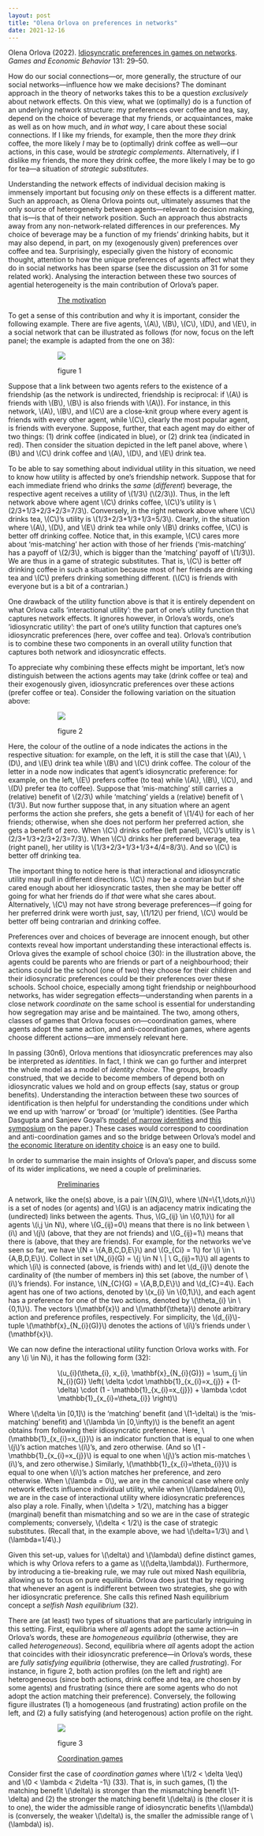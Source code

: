 ```yaml
---
layout: post
title: "Olena Orlova on preferences in networks"
date: 2021-12-16
---
```

<p>Olena Orlova (2022). <a href="https://doi.org/10.1016/j.geb.2021.10.006" target="_blank" rel="noopener">Idiosyncratic preferences in games on networks</a>. <cite>Games and Economic Behavior</cite> 131: 29–50.</p>

<p>How do our social connections—or, more generally, the structure of our social networks—influence how we make decisions? The dominant approach in the theory of networks takes this to be a question <cite>exclusively</cite> about network effects. On this view, what we (optimally) do is a function of an underlying network structure: my preferences over coffee and tea, say, depend on the choice of beverage that my friends, or acquaintances, make as well as on how much, and <cite>in what way</cite>, I care about these social connections. If I like my friends, for example, then the more <cite>they</cite> drink coffee, the more likely <cite>I</cite> may be to (optimally) drink coffee as well—our actions, in this case, would be <cite>strategic complements</cite>. Alternatively, if I dislike my friends, the more they drink coffee, the more likely I may be to go for tea—a situation of <cite>strategic substitutes</cite>.</p>

<p>Understanding the network effects of individual decision making is immensely important but focusing <cite>only</cite> on these effects is a different matter. Such an approach, as Olena Orlova points out, ultimately assumes that the only source of heterogeneity between agents—relevant to decision making, that is—is that of their network position. Such an approach thus abstracts away from any non-network-related differences in our preferences. My choice of beverage may be a function of my friends’ drinking habits, but it may also depend, in part, on my (exogenously given) preferences over coffee and tea. Surprisingly, especially given the history of economic thought, attention to how the unique preferences of agents affect what they do in social networks has been sparse (see the discussion on 31 for some related work). Analysing the interaction between these two sources of agential heterogeneity is the main contribution of Orlova’s paper.</p>

<p style="padding-left:100px;"><u>The motivation</u></p>

<p>To get a sense of this contribution and why it is important, consider the following example. There are five agents, \(A\), \(B\), \(C\), \(D\), and \(E\), in a social network that can be illustrated as follows (for now, focus on the left panel; the example is adapted from the one on 38):</p>

<p style="padding-left:100px;"><img src="https://uzunovam.github.io/images/graph1.png" /></p>

<p style="padding-left:100px;"><smallcaps>figure 1</smallcaps></p>

<p>Suppose that a link between two agents refers to the existence of a friendship (as the network is undirected, friendship is reciprocal: if \(A\) is friends with \(B\), \(B\) is also friends with \(A\)). For instance, in this network, \(A\), \(B\), and \(C\) are a close-knit group where every agent is friends with every other agent, while \(C\), clearly the most popular agent, is friends with everyone. Suppose, further, that each agent may do either of two things: (1) drink coffee (indicated in blue), or (2) drink tea (indicated in red). Then consider the situation depicted in the left panel above, where \(B\) and \(C\) drink coffee and \(A\), \(D\), and \(E\) drink tea.</p>

<p>To be able to say something about individual utility in this situation, we need to know how utility is affected by one’s friendship network. Suppose that for each immediate friend who drinks the <cite>same</cite> (<cite>different</cite>) beverage, the respective agent receives a utility of \(1/3\) (\(2/3\)). Thus, in the left network above where agent \(C\) drinks coffee, \(C\)’s utility is \(2/3+1/3+2/3+2/3=7/3\). Conversely, in the right network above where \(C\) drinks tea, \(C\)’s utility is \(1/3+2/3+1/3+1/3=5/3\). Clearly, in the situation where \(A\), \(D\), and \(E\) drink tea while only \(B\) drinks coffee, \(C\) is better off drinking coffee. Notice that, in this example, \(C\) cares more about ‘mis-matching’ her action with those of her friends (‘mis-matching’ has a payoff of \(2/3\), which is bigger than the ‘matching’ payoff of \(1/3\)). We are thus in a game of strategic substitutes. That is, \(C\) is better off drinking coffee in such a situation because most of her friends are drinking tea and \(C\) prefers drinking something different. (\(C\) is friends with everyone but is a bit of a contrarian.)</p>

<p>One drawback of the utility function above is that it is entirely dependent on what Orlova calls ‘interactional utility’: the part of one’s utility function that captures network effects. It ignores however, in Orlova’s words, one’s ‘idiosyncratic utility’: the part of one’s utility function that captures one’s idiosyncratic preferences (here, over coffee and tea). Orlova’s contribution is to combine these two components in an overall utility function that captures both network and idiosyncratic effects.</p>

<p>To appreciate why combining these effects might be important, let’s now distinguish between the actions agents may take (drink coffee or tea) and their exogenously given, idiosyncratic preferences over these actions (prefer coffee or tea). Consider the following variation on the situation above:</p>

<p style="padding-left:100px;"><img src="https://uzunovam.github.io/images/graph2.png" /></p>

<p style="padding-left:100px;"><smallcaps>figure 2</smallcaps></p>

<p>Here, the colour of the outline of a node indicates the actions in the respective situation: for example, on the left, it is still the case that \(A\), \(D\), and \(E\) drink tea while \(B\) and \(C\) drink coffee. The colour of the letter in a node now indicates that agent’s idiosyncratic preference: for example, on the left, \(E\) prefers coffee (to tea) while \(A\), \(B\), \(C\), and \(D\) prefer tea (to coffee). Suppose that ‘mis-matching’ still carries a (relative) benefit of \(2/3\) while ‘matching’ yields a (relative) benefit of \(1/3\). But now further suppose that, in any situation where an agent performs the action she prefers, she gets a benefit of \(1/4\) for each of her friends; otherwise, when she does not perform her preferred action, she gets a benefit of zero. When \(C\) drinks coffee (left panel), \(C\)’s utility is \(2/3+1/3+2/3+2/3=7/3\). When \(C\) drinks her preferred beverage, tea (right panel), her utility is \(1/3+2/3+1/3+1/3+4/4=8/3\). And so \(C\) is better off drinking tea.</p>

<p>The important thing to notice here is that interactional and idiosyncratic utility may pull in different directions. \(C\) may be a contrarian but if she cared enough about her idiosyncratic tastes, then she may be better off going for what her friends do if <cite>that</cite> were what she cares about. Alternatively, \(C\) may not have strong beverage preferences—if going for her preferred drink were worth just, say, \(1/12\) per friend, \(C\) would be better off being contrarian and drinking coffee.</p>

<p>Preferences over and choices of beverage are innocent enough, but other contexts reveal how important understanding these interactional effects is. Orlova gives the example of school choice (30): in the illustration above, the agents could be parents who are friends or part of a neighbourhood; their actions could be the school (one of two) they choose for their children and their idiosyncratic preferences could be their preferences over these schools. School choice, especially among tight friendship or neighbourhood networks, has wider segregation effects—understanding when parents in a close network <cite>coordinate</cite> on the same school is essential for understanding how segregation may arise and be maintained. The two, among others, classes of games that Orlova focuses on—coordination games, where agents adopt the same action, and anti-coordination games, where agents choose different actions—are immensely relevant here.</p>

<p>In passing (30n6), Orlova mentions that idiosyncratic preferences may also be interpreted as <cite>identities</cite>. In fact, I think we can go further and interpret the whole model as a model of <cite>identity choice</cite>. The groups, broadly construed, that we decide to become members of depend both on idiosyncratic values we hold and on group effects (say, status or group benefits). Understanding the interaction between these two sources of identification is then helpful for understanding the conditions under which we end up with ‘narrow’ or ‘broad’ (or ‘multiple’) identities. (See Partha Dasgupta and Sanjeev Goyal’s <a href="https://doi.org/10.1628/jite-2019-0025" target="_blank" rel="noopener">model of narrow identities</a> and <a href="https://ejpe.org/journal/issue/view/27" target="_blank" rel="noopener">this symposium</a> on the paper.) These cases would correspond to coordination and anti-coordination games and so the bridge between Orlova’s model and <a href="https://doi.org/10.1146/annurev-economics-082019-110313" target="_blank" rel="noopener">the economic literature on identity choice</a> is an easy one to build.</p>

<p>In order to summarise the main insights of Orlova’s paper, and discuss some of its wider implications, we need a couple of preliminaries.</p>

<p style="padding-left:100px;"><u>Preliminaries</u></p>

<p>A network, like the one(s) above, is a pair \((N,G)\), where \(N=\{1,\dots,n\}\) is a set of nodes (or agents) and \(G\) is an adjacency matrix indicating the (undirected) links between the agents. Thus, \(G_{ij} \in \{0,1\}\) for all agents \(i,j \in N\), where \(G_{ij}=0\) means that there is no link between \(i\) and \(j\) (above, that they are not friends) and \(G_{ij}=1\) means that there is (above, that they are friends). For example, for the networks we’ve seen so far, we have \(N = \{A,B,C,D,E\}\) and \(G_{Ci} = 1\) for \(i \in \{A,B,D,E\}\). Collect in set \(N_{i}(G) = \{j \in N \ | \ G_{ij}=1\}\) all agents to which \(i\) is connected (above, is friends with) and let \(d_{i}\) denote the cardinality of (the number of members in) this set (above, the number of \(i\)’s friends). For instance, \(N_{C}(G) = \{A,B,D,E\}\) and \(d_{C}=4\). Each agent has one of two actions, denoted by \(x_{i} \in \{0,1\}\), and each agent has a preference for one of the two actions, denoted by \(\theta_{i} \in \{0,1\}\). The vectors \(\mathbf{x}\) and \(\mathbf{\theta}\) denote arbitrary action and preference profiles, respectively. For simplicity, the \(d_{i}\)-tuple \(\mathbf{x}_{N_{i}(G)}\) denotes the actions of \(i\)’s friends under \(\mathbf{x}\).</p>

<p>We can now define the interactional utility function Orlova works with. For any \(i \in N\), it has the following form (32):</p>

<p style="padding-left:100px;">\(u_{i}(\theta_{i}, x_{i}, \mathbf{x}_{N_{i}(G)}) = \sum_{j \in N_{i}(G)} \left( \delta \cdot \mathbb{1}_{x_{i}=x_{j}} + (1-\delta) \cdot (1 - \mathbb{1}_{x_{i}=x_{j}}) + \lambda \cdot \mathbb{1}_{x_{i}=\theta_{i}} \right)\)</p>

<p>Where \(\delta \in [0,1]\) is the ‘matching’ benefit (and \(1-\delta\) is the ‘mis-matching’ benefit) and \(\lambda \in [0,\infty)\) is the benefit an agent obtains from following their idiosyncratic preference. Here, \(\mathbb{1}_{x_{i}=x_{j}}\) is an indicator function that is equal to one when \(j\)’s action matches \(i\)’s, and zero otherwise. (And so \(1 - \mathbb{1}_{x_{i}=x_{j}}\) is equal to one when \(j\)’s action mis-matches \(i\)’s, and zero otherwise.) Similarly, \(\mathbb{1}_{x_{i}=\theta_{i}}\) is equal to one when \(i\)’s action matches her preference, and zero otherwise. When \(\lambda = 0\), we are in the canonical case where only network effects influence individual utility, while when \(\lambda\neq 0\), we are in the case of interactional utility where idiosyncratic preferences also play a role. Finally, when \(\delta > 1/2\), matching has a bigger (marginal) benefit than mismatching and so we are in the case of strategic complements; conversely, \(\delta < 1/2\) is the case of strategic substitutes. (Recall that, in the example above, we had \(\delta=1/3\) and \(\lambda=1/4\).)</p>

<p>Given this set-up, values for \(\delta\) and \(\lambda\) define distinct games, which is why Orlova refers to a game as \((\delta,\lambda\)). Furthermore, by introducing a tie-breaking rule, we may rule out mixed Nash equilibria, allowing us to focus on pure equilibria. Orlova does just that by requiring that whenever an agent is indifferent between two strategies, she go with her idiosyncratic preference. She calls this refined Nash equilibrium concept a <cite>selfish Nash equilibrium</cite> (32).</p>

<p>There are (at least) two types of situations that are particularly intriguing in this setting. First, equilibria where <cite>all</cite> agents adopt the same action—in Orlova’s words, these are <cite>homogeneous equilibria</cite> (otherwise, they are called <cite>heterogeneous</cite>). Second, equilibria where <cite>all</cite> agents adopt the action that coincides with their idiosyncratic preference—in Orlova’s words, these are <cite>fully satisfying equilibria</cite> (otherwise, they are called <cite>frustrating</cite>). For instance, in <smallcaps>figure 2</smallcaps>, both action profiles (on the left and right) are heterogeneous (since both actions, drink coffee and tea, are chosen by some agents) and frustrating (since there are some agents who do not adopt the action matching their preference). Conversely, the following figure illustrates (1) a homogeneous (and frustrating) action profile on the left, and (2) a fully satisfying (and heterogenous) action profile on the right.</p>

<p style="padding-left:100px;"><img src="https://uzunovam.github.io/images/graph3.png" /></p>

<p style="padding-left:100px;"><smallcaps>figure 3</smallcaps></p>



<p style="padding-left:100px;"><u>Coordination games</u></p>
<p>Consider first the case of <cite>coordination games</cite> where \(1/2 < \delta \leq\) and \(0 < \lambda < 2\delta -1\) (33). That is, in such games, (1) the matching benefit \(\delta\) is stronger than the mismatching benefit \(1-\delta) and (2) the stronger the matching benefit \(\delta\) is (the closer it is to one), the wider the admissible range of idiosyncratic benefits \(\lambda\) is (conversely, the weaker \(\delta\) is, the smaller the admissible range of \(\lambda\) is).</p>
